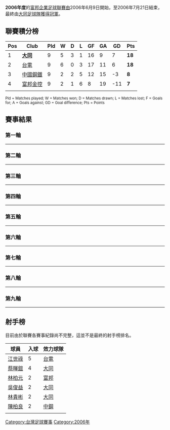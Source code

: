 **2006年度**的[富邦企業足球聯賽由](https://zh.wikipedia.org/wiki/富邦企業足球聯賽 "wikilink")2006年6月9日開始，至2006年7月21日結束，最終由[大同足球隊獲得冠軍](../Page/大同足球隊.md "wikilink")。

## 聯賽積分榜

| Pos | Club                                                     | Pld | W | D | L | GF | GA | GD   | Pts    |
| --- | -------------------------------------------------------- | --- | - | - | - | -- | -- | ---- | ------ |
| 1   | **[大同](../Page/大同足球隊.md "wikilink")**                    | 9   | 5 | 3 | 1 | 16 | 9  | 7    | **18** |
| 2   | [台電](../Page/台電足球隊.md "wikilink")                        | 9   | 6 | 0 | 3 | 17 | 11 | 6    | **18** |
| 3   | [中國鋼鐵](https://zh.wikipedia.org/wiki/中國鋼鐵足球隊 "wikilink") | 9   | 2 | 2 | 5 | 12 | 15 | \-3  | **8**  |
| 4   | [富邦金控](https://zh.wikipedia.org/wiki/富邦金控足球隊 "wikilink") | 9   | 2 | 1 | 6 | 8  | 19 | \-11 | **7**  |
|     |                                                          |     |   |   |   |    |    |      |        |

<small>Pld = Matches played; W = Matches won; D = Matches drawn; L =
Matches lost; F = Goals for; A = Goals against; GD = Goal difference;
Pts = Points</small>

## 賽事結果

### 第一輪

-----

### 第二輪

-----

### 第三輪

-----

### 第四輪

-----

### 第五輪

-----

### 第六輪

-----

### 第七輪

-----

### 第八輪

-----

### 第九輪

-----

## 射手榜

目前由於聯賽各賽事紀錄尚不完整，這並不是最終的射手榜排名。

| 球員                                                  | 入球 | 效力球隊                                                   |
| --------------------------------------------------- | -- | ------------------------------------------------------ |
| [江世祿](../Page/江世祿.md "wikilink")                    | 5  | [台電](../Page/台電足球隊.md "wikilink")                      |
| [蔡暉鎧](https://zh.wikipedia.org/wiki/蔡暉鎧 "wikilink") | 4  | [大同](../Page/大同足球隊.md "wikilink")                      |
| [林柏元](https://zh.wikipedia.org/wiki/林柏元 "wikilink") | 2  | [富邦](https://zh.wikipedia.org/wiki/富邦金控足球隊 "wikilink") |
| [吳俊益](https://zh.wikipedia.org/wiki/吳俊益 "wikilink") | 2  | [大同](../Page/大同足球隊.md "wikilink")                      |
| [林貴彬](https://zh.wikipedia.org/wiki/林貴彬 "wikilink") | 2  | [大同](../Page/大同足球隊.md "wikilink")                      |
| [陳柏良](https://zh.wikipedia.org/wiki/陳柏良 "wikilink") | 2  | [中鋼](https://zh.wikipedia.org/wiki/中國鋼鐵足球隊 "wikilink") |
|                                                     |    |                                                        |

[Category:台灣足球賽事](https://zh.wikipedia.org/wiki/Category:台灣足球賽事 "wikilink")
[Category:2006年](https://zh.wikipedia.org/wiki/Category:2006年 "wikilink")
